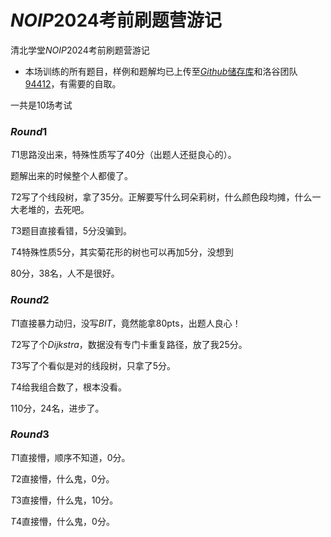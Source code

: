 # $NOIP2024$考前刷题营游记

清北学堂$NOIP2024$考前刷题营游记

* 本场训练的所有题目，样例和题解均已上传至[$Github$储存库](https://github.com/AMlhdSan/qbxt-2024/)和洛谷团队[94412](https://www.luogu.com.cn/team/94412)，有需要的自取。

一共是$10$场考试

### $Round 1$

$T1$思路没出来，特殊性质写了40分（出题人还挺良心的）。

题解出来的时候整个人都傻了。

$T2$写了个线段树，拿了35分。正解要写什么珂朵莉树，什么颜色段均摊，什么一大老堆的，去死吧。

$T3$题目直接看错，5分没骗到。

$T4$特殊性质5分，其实菊花形的树也可以再加5分，没想到

80分，38名，人不是很好。

### $Round2$

$T1$直接暴力动归，没写$BIT$，竟然能拿80pts，出题人良心！

$T2$写了个$Dijkstra$，数据没有专门卡重复路径，放了我25分。

$T3$写了个看似是对的线段树，只拿了5分。

$T4$给我组合数了，根本没看。

110分，24名，进步了。

### $Round3$

$T1$直接懵，顺序不知道，0分。

$T2$直接懵，什么鬼，0分。

$T3$直接懵，什么鬼，10分。

$T4$直接懵，什么鬼，0分。
